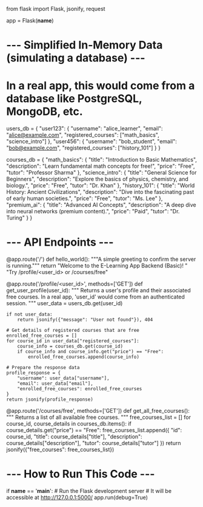 from flask import Flask, jsonify, request

app = Flask(__name__)

# --- Simplified In-Memory Data (simulating a database) ---
# In a real app, this would come from a database like PostgreSQL, MongoDB, etc.

users_db = {
    "user123": {
        "username": "alice_learner",
        "email": "alice@example.com",
        "registered_courses": ["math_basics", "science_intro"]
    },
    "user456": {
        "username": "bob_student",
        "email": "bob@example.com",
        "registered_courses": ["history_101"]
    }
}

courses_db = {
    "math_basics": {
        "title": "Introduction to Basic Mathematics",
        "description": "Learn fundamental math concepts for free!",
        "price": "Free",
        "tutor": "Professor Sharma"
    },
    "science_intro": {
        "title": "General Science for Beginners",
        "description": "Explore the basics of physics, chemistry, and biology.",
        "price": "Free",
        "tutor": "Dr. Khan"
    },
    "history_101": {
        "title": "World History: Ancient Civilizations",
        "description": "Dive into the fascinating past of early human societies.",
        "price": "Free",
        "tutor": "Ms. Lee"
    },
    "premium_ai": {
        "title": "Advanced AI Concepts",
        "description": "A deep dive into neural networks (premium content).",
        "price": "Paid",
        "tutor": "Dr. Turing"
    }
}

# --- API Endpoints ---

@app.route('/')
def hello_world():
    """A simple greeting to confirm the server is running."""
    return "Welcome to the E-Learning App Backend (Basic)! " \
           "Try /profile/<user_id> or /courses/free"

@app.route('/profile/<user_id>', methods=['GET'])
def get_user_profile(user_id):
    """
    Returns a user's profile and their associated free courses.
    In a real app, 'user_id' would come from an authenticated session.
    """
    user_data = users_db.get(user_id)

    if not user_data:
        return jsonify({"message": "User not found"}), 404

    # Get details of registered courses that are free
    enrolled_free_courses = []
    for course_id in user_data["registered_courses"]:
        course_info = courses_db.get(course_id)
        if course_info and course_info.get("price") == "Free":
            enrolled_free_courses.append(course_info)

    # Prepare the response data
    profile_response = {
        "username": user_data["username"],
        "email": user_data["email"],
        "enrolled_free_courses": enrolled_free_courses
    }
    return jsonify(profile_response)

@app.route('/courses/free', methods=['GET'])
def get_all_free_courses():
    """
    Returns a list of all available free courses.
    """
    free_courses_list = []
    for course_id, course_details in courses_db.items():
        if course_details.get("price") == "Free":
            free_courses_list.append({
                "id": course_id,
                "title": course_details["title"],
                "description": course_details["description"],
                "tutor": course_details["tutor"]
            })
    return jsonify({"free_courses": free_courses_list})


# --- How to Run This Code ---
if __name__ == '__main__':
    # Run the Flask development server
    # It will be accessible at http://127.0.0.1:5000/
    app.run(debug=True)
    

